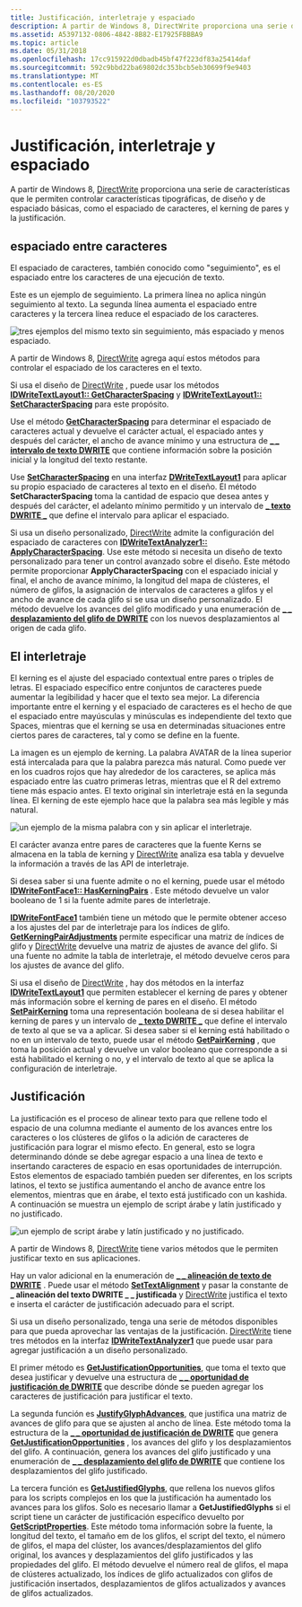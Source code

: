```yaml
---
title: Justificación, interletraje y espaciado
description: A partir de Windows 8, DirectWrite proporciona una serie de características que le permiten controlar características tipográficas, de diseño y de espaciado básicas, como el espaciado de caracteres, el kerning de pares y la justificación.
ms.assetid: A5397132-0806-4842-8B82-E17925FBBBA9
ms.topic: article
ms.date: 05/31/2018
ms.openlocfilehash: 17cc915922d0dbadb45bf47f223df83a25414daf
ms.sourcegitcommit: 592c9bbd22ba69802dc353bcb5eb30699f9e9403
ms.translationtype: MT
ms.contentlocale: es-ES
ms.lasthandoff: 08/20/2020
ms.locfileid: "103793522"
---
```

# <a name="justification-kerning-and-spacing"></a>Justificación, interletraje y espaciado

A partir de Windows 8, [DirectWrite](direct-write-portal.md) proporciona una serie de características que le permiten controlar características tipográficas, de diseño y de espaciado básicas, como el espaciado de caracteres, el kerning de pares y la justificación.

## <a name="character-spacing"></a>espaciado entre caracteres

El espaciado de caracteres, también conocido como "seguimiento", es el espaciado entre los caracteres de una ejecución de texto.

Este es un ejemplo de seguimiento. La primera línea no aplica ningún seguimiento al texto. La segunda línea aumenta el espaciado entre caracteres y la tercera línea reduce el espaciado de los caracteres.

![tres ejemplos del mismo texto sin seguimiento, más espaciado y menos espaciado.](images/spacing.png)

A partir de Windows 8, [DirectWrite](direct-write-portal.md) agrega aquí estos métodos para controlar el espaciado de los caracteres en el texto.

Si usa el diseño de [DirectWrite](direct-write-portal.md) , puede usar los métodos [**IDWriteTextLayout1:: GetCharacterSpacing**](/windows/win32/api/dwrite_1/nf-dwrite_1-idwritetextlayout1-getcharacterspacing) y [**IDWriteTextLayout1:: SetCharacterSpacing**](/windows/win32/api/dwrite_1/nf-dwrite_1-idwritetextlayout1-setcharacterspacing) para este propósito.

Use el método [**GetCharacterSpacing**](/windows/win32/api/dwrite_1/nf-dwrite_1-idwritetextlayout1-getcharacterspacing) para determinar el espaciado de caracteres actual y devuelve el carácter actual, el espaciado antes y después del carácter, el ancho de avance mínimo y una estructura de [**\_ \_ intervalo de texto DWRITE**](/windows/win32/api/dwrite/ns-dwrite-dwrite_text_range) que contiene información sobre la posición inicial y la longitud del texto restante.

Use [**SetCharacterSpacing**](/windows/win32/api/dwrite_1/nf-dwrite_1-idwritetextlayout1-setcharacterspacing) en una interfaz [**DWriteTextLayout1**](/windows/win32/api/dwrite_1/nn-dwrite_1-idwritetextlayout1) para aplicar su propio espaciado de caracteres al texto en el diseño. El método **SetCharacterSpacing** toma la cantidad de espacio que desea antes y después del carácter, el adelanto mínimo permitido y un intervalo de [**\_ texto DWRITE \_**](/windows/win32/api/dwrite/ns-dwrite-dwrite_text_range) que define el intervalo para aplicar el espaciado.

Si usa un diseño personalizado, [DirectWrite](direct-write-portal.md) admite la configuración del espaciado de caracteres con [**IDWriteTextAnalyzer1:: ApplyCharacterSpacing**](/windows/win32/api/dwrite_1/nf-dwrite_1-idwritetextanalyzer1-applycharacterspacing). Use este método si necesita un diseño de texto personalizado para tener un control avanzado sobre el diseño. Este método permite proporcionar **ApplyCharacterSpacing** con el espaciado inicial y final, el ancho de avance mínimo, la longitud del mapa de clústeres, el número de glifos, la asignación de intervalos de caracteres a glifos y el ancho de avance de cada glifo si se usa un diseño personalizado. El método devuelve los avances del glifo modificado y una enumeración de [**\_ \_ desplazamiento del glifo de DWRITE**](/windows/win32/api/dwrite/ns-dwrite-dwrite_glyph_offset) con los nuevos desplazamientos al origen de cada glifo.

## <a name="kerning"></a>El interletraje

El kerning es el ajuste del espaciado contextual entre pares o triples de letras. El espaciado específico entre conjuntos de caracteres puede aumentar la legibilidad y hacer que el texto sea mejor. La diferencia importante entre el kerning y el espaciado de caracteres es el hecho de que el espaciado entre mayúsculas y minúsculas es independiente del texto que Spaces, mientras que el kerning se usa en determinadas situaciones entre ciertos pares de caracteres, tal y como se define en la fuente.

La imagen es un ejemplo de kerning. La palabra AVATAR de la línea superior está intercalada para que la palabra parezca más natural. Como puede ver en los cuadros rojos que hay alrededor de los caracteres, se aplica más espaciado entre las cuatro primeras letras, mientras que el R del extremo tiene más espacio antes. El texto original sin interletraje está en la segunda línea. El kerning de este ejemplo hace que la palabra sea más legible y más natural.

![un ejemplo de la misma palabra con y sin aplicar el interletraje.](images/kerning.png)

El carácter avanza entre pares de caracteres que la fuente Kerns se almacena en la tabla de kerning y [DirectWrite](direct-write-portal.md) analiza esa tabla y devuelve la información a través de las API de interletraje.

Si desea saber si una fuente admite o no el kerning, puede usar el método [**IDWriteFontFace1:: HasKerningPairs**](/windows/win32/api/dwrite_1/nf-dwrite_1-idwritefontface1-haskerningpairs) . Este método devuelve un valor booleano de 1 si la fuente admite pares de interletraje.

[**IDWriteFontFace1**](/windows/win32/api/dwrite_1/nn-dwrite_1-idwritefontface1) también tiene un método que le permite obtener acceso a los ajustes del par de interletraje para los índices de glifo. [**GetKerningPairAdjustments**](/windows/win32/api/dwrite_1/nf-dwrite_1-idwritefontface1-getkerningpairadjustments) permite especificar una matriz de índices de glifo y [DirectWrite](direct-write-portal.md) devuelve una matriz de ajustes de avance del glifo. Si una fuente no admite la tabla de interletraje, el método devuelve ceros para los ajustes de avance del glifo.

Si usa el diseño de [DirectWrite](direct-write-portal.md) , hay dos métodos en la interfaz [**IDWriteTextLayout1**](/windows/win32/api/dwrite_1/nn-dwrite_1-idwritetextlayout1) que permiten establecer el kerning de pares y obtener más información sobre el kerning de pares en el diseño. El método [**SetPairKerning**](/windows/win32/api/dwrite_1/nf-dwrite_1-idwritetextlayout1-setpairkerning) toma una representación booleana de si desea habilitar el kerning de pares y un intervalo de [**\_ texto DWRITE \_**](/windows/win32/api/dwrite/ns-dwrite-dwrite_text_range) que define el intervalo de texto al que se va a aplicar. Si desea saber si el kerning está habilitado o no en un intervalo de texto, puede usar el método [**GetPairKerning**](/windows/win32/api/dwrite_1/nf-dwrite_1-idwritetextlayout1-getpairkerning) , que toma la posición actual y devuelve un valor booleano que corresponde a si está habilitado el kerning o no, y el intervalo de texto al que se aplica la configuración de interletraje.

## <a name="justification"></a>Justificación

La justificación es el proceso de alinear texto para que rellene todo el espacio de una columna mediante el aumento de los avances entre los caracteres o los clústeres de glifos o la adición de caracteres de justificación para lograr el mismo efecto. En general, esto se logra determinando dónde se debe agregar espacio a una línea de texto e insertando caracteres de espacio en esas oportunidades de interrupción. Estos elementos de espaciado también pueden ser diferentes, en los scripts latinos, el texto se justifica aumentando el ancho de avance entre los elementos, mientras que en árabe, el texto está justificado con un kashida. A continuación se muestra un ejemplo de script árabe y latín justificado y no justificado.

![un ejemplo de script árabe y latín justificado y no justificado.](images/justification.png)

A partir de Windows 8, [DirectWrite](direct-write-portal.md) tiene varios métodos que le permiten justificar texto en sus aplicaciones.

Hay un valor adicional en la enumeración de [**\_ \_ alineación de texto de DWRITE**](/windows/win32/api/dwrite/ne-dwrite-dwrite_text_alignment) . Puede usar el método [**SetTextAlignment**](/windows/win32/api/dwrite/nf-dwrite-idwritetextformat-settextalignment) y pasar la constante de **\_ alineación del texto DWRITE \_ \_ justificada** y [DirectWrite](direct-write-portal.md) justifica el texto e inserta el carácter de justificación adecuado para el script.

Si usa un diseño personalizado, tenga una serie de métodos disponibles para que pueda aprovechar las ventajas de la justificación. [DirectWrite](direct-write-portal.md) tiene tres métodos en la interfaz [**IDWriteTextAnalyzer1**](/windows/win32/api/dwrite_1/nn-dwrite_1-idwritetextanalyzer1) que puede usar para agregar justificación a un diseño personalizado.

El primer método es [**GetJustificationOpportunities**](/windows/win32/api/dwrite_1/nf-dwrite_1-idwritetextanalyzer1-getjustificationopportunities), que toma el texto que desea justificar y devuelve una estructura de [**\_ \_ oportunidad de justificación de DWRITE**](/windows/win32/api/Dwrite_1/ns-dwrite_1-dwrite_justification_opportunity) que describe dónde se pueden agregar los caracteres de justificación para justificar el texto.

La segunda función es [**JustifyGlyphAdvances**](/windows/win32/api/dwrite_1/nf-dwrite_1-idwritetextanalyzer1-justifyglyphadvances), que justifica una matriz de avances de glifo para que se ajusten al ancho de línea. Este método toma la estructura de la [**\_ \_ oportunidad de justificación de DWRITE**](/windows/win32/api/Dwrite_1/ns-dwrite_1-dwrite_justification_opportunity) que genera [**GetJustificationOpportunities**](/windows/win32/api/dwrite_1/nf-dwrite_1-idwritetextanalyzer1-getjustificationopportunities) , los avances del glifo y los desplazamientos del glifo. A continuación, genera los avances del glifo justificado y una enumeración de [**\_ \_ desplazamiento del glifo de DWRITE**](/windows/win32/api/dwrite/ns-dwrite-dwrite_glyph_offset) que contiene los desplazamientos del glifo justificado.

La tercera función es [**GetJustifiedGlyphs**](/windows/win32/api/dwrite_1/nf-dwrite_1-idwritetextanalyzer1-getjustifiedglyphs), que rellena los nuevos glifos para los scripts complejos en los que la justificación ha aumentado los avances para los glifos. Solo es necesario llamar a **GetJustifiedGlyphs** si el script tiene un carácter de justificación específico devuelto por [**GetScriptProperties**](/windows/win32/api/dwrite_1/nf-dwrite_1-idwritetextanalyzer1-getscriptproperties). Este método toma información sobre la fuente, la longitud del texto, el tamaño em de los glifos, el script del texto, el número de glifos, el mapa del clúster, los avances/desplazamientos del glifo original, los avances y desplazamientos del glifo justificados y las propiedades del glifo. El método devuelve el número real de glifos, el mapa de clústeres actualizado, los índices de glifo actualizados con glifos de justificación insertados, desplazamientos de glifos actualizados y avances de glifos actualizados.

 

 